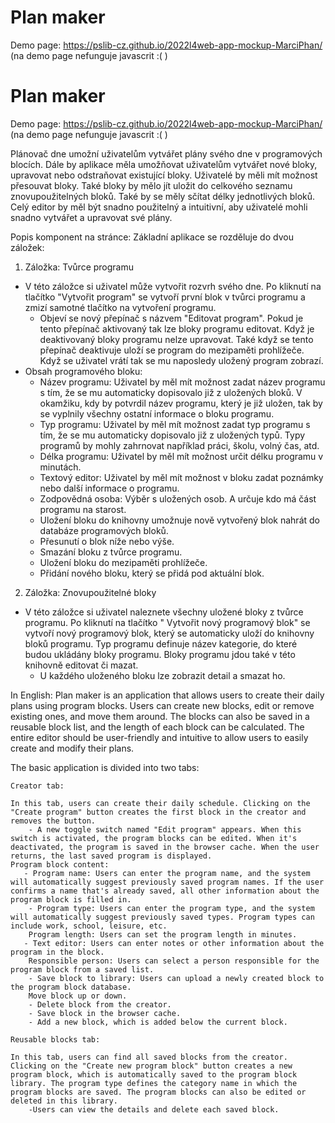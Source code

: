 # Plan maker
Demo page: https://pslib-cz.github.io/2022l4web-app-mockup-MarciPhan/
(na demo page nefunguje javascrit :( )

# Plan maker
Demo page: https://pslib-cz.github.io/2022l4web-app-mockup-MarciPhan/
(na demo page nefunguje javascrit :( )

Plánovač dne umožní uživatelům vytvářet plány svého dne v programových blocích. 
Dále by aplikace měla umožňovat uživatelům vytvářet nové bloky, upravovat nebo odstraňovat existující bloky. Uživatelé by měli mít možnost přesouvat bloky. Také bloky by mělo jít uložit do celkového seznamu znovupoužitelných bloků. Také by se měly sčítat délky jednotlivých bloků. Celý editor by měl být snadno použitelný a intuitivní, aby uživatelé mohli snadno vytvářet a upravovat své plány.

Popis komponent na stránce:
Základní aplikace se rozděluje do dvou záložek:
1. Záložka: Tvůrce programu
- V této záložce si uživatel může vytvořit rozvrh svého dne. Po kliknutí na tlačítko "Vytvořit program" se vytvoří první blok v tvůrci programu a zmizí samotné tlačítko na vytvoření programu.
    - Objeví se nový přepínač s názvem "Editovat program". Pokud je tento přepínač aktivovaný tak lze bloky programu editovat. Když je deaktivovaný bloky programu nelze upravovat. Také když se tento přepínač deaktivuje uloží se program do mezipaměti prohlížeče. Když se uživatel vrátí tak se mu naposledy uložený program zobrazí.
- Obsah programového bloku:
    - Název programu: Uživatel by měl mít možnost zadat název programu s tím, že se mu automaticky dopisovalo již z uložených bloků. V okamžiku, kdy by potvrdil název programu, který je již uložen, tak by se vyplnily všechny ostatní informace o bloku programu.
    - Typ programu: Uživatel by měl mít možnost zadat typ programu s tím, že se mu automaticky dopisovalo již z uložených typů. Typy programů by mohly zahrnovat například práci, školu, volný čas, atd.
    - Délka programu: Uživatel by měl mít možnost určit délku programu v minutách.
    - Textový editor: Uživatel by měl mít možnost v bloku zadat poznámky nebo další informace o programu.
    - Zodpovědná osoba: Výběr s uložených osob. A určuje kdo má část programu na starost.
    - Uložení bloku do knihovny umožnuje nově vytvořený blok nahrát do databáze programových bloků.
    - Přesunutí o blok níže nebo výše.
    - Smazání bloku z tvůrce programu.
    - Uložení bloku do mezipaměti prohlížeče.
    - Přidání nového bloku, který se přidá pod aktuální blok.
2. Záložka: Znovupoužitelné bloky
- V této záložce si uživatel naleznete všechny uložené bloky z tvůrce programu. Po kliknutí na tlačítko " Vytvořit nový programový blok" se vytvoří nový programový blok, který se automaticky uloží do knihovny bloků programu. Typ programu definuje název kategorie, do které budou ukládány bloky programu. Bloky programu jdou také v této knihovně editovat či mazat.
    - U každého uloženého bloku lze zobrazit detail a smazat ho.

In English:
Plan maker is an application that allows users to create their daily plans using program blocks. Users can create new blocks, edit or remove existing ones, and move them around. The blocks can also be saved in a reusable block list, and the length of each block can be calculated. The entire editor should be user-friendly and intuitive to allow users to easily create and modify their plans.

The basic application is divided into two tabs:

    Creator tab:

    In this tab, users can create their daily schedule. Clicking on the "Create program" button creates the first block in the creator and removes the button.
        - A new toggle switch named "Edit program" appears. When this switch is activated, the program blocks can be edited. When it's deactivated, the program is saved in the browser cache. When the user returns, the last saved program is displayed.
    Program block content:
       - Program name: Users can enter the program name, and the system will automatically suggest previously saved program names. If the user confirms a name that's already saved, all other information about the program block is filled in.
        - Program type: Users can enter the program type, and the system will automatically suggest previously saved types. Program types can include work, school, leisure, etc.
        Program length: Users can set the program length in minutes.
       - Text editor: Users can enter notes or other information about the program in the block.
        Responsible person: Users can select a person responsible for the program block from a saved list.
        - Save block to library: Users can upload a newly created block to the program block database.
        Move block up or down.
        - Delete block from the creator.
        - Save block in the browser cache.
        - Add a new block, which is added below the current block.

    Reusable blocks tab:

    In this tab, users can find all saved blocks from the creator. Clicking on the "Create new program block" button creates a new program block, which is automatically saved to the program block library. The program type defines the category name in which the program blocks are saved. The program blocks can also be edited or deleted in this library.
        -Users can view the details and delete each saved block.